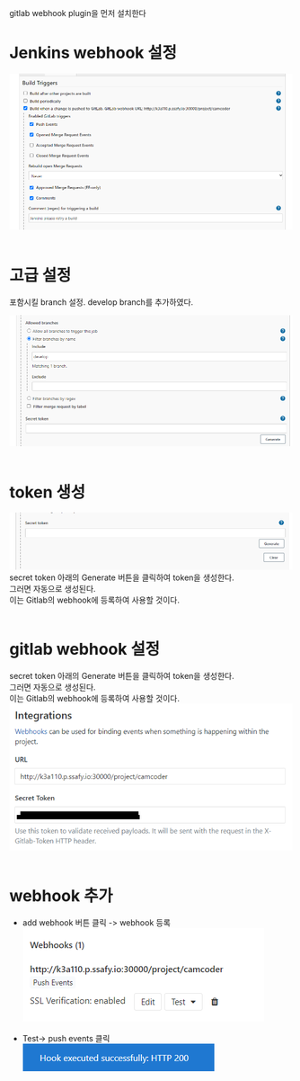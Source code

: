 gitlab webhook plugin을 먼저 설치한다

# Jenkins webhook 설정
![jenkins build triggers](../../img/jenkins/12.png)
<br> <br>

# 고급 설정
포함시킬 branch 설정. develop branch를 추가하였다.
<br>

![branch 추가](../../img/jenkins/13.png)
<br> <br>

# token 생성
![secret token 생성](../../img/jenkins/14.png) <br>
secret token 아래의 Generate 버튼을 클릭하여 token을 생성한다.  
그러면 자동으로 생성된다.  
이는 Gitlab의 webhook에 등록하여 사용할 것이다.
<br> <br>

# gitlab webhook 설정
secret token 아래의 Generate 버튼을 클릭하여 token을 생성한다.  
그러면 자동으로 생성된다.  
이는 Gitlab의 webhook에 등록하여 사용할 것이다.  
![gitlab webhook 설정](../../img/jenkins/15.png) <br><br>

# webhook 추가
- add webhook 버튼 클릭 -> webhook 등록
![webhokk 추가](../../img/jenkins/16.png) <br><br>
- Test-> push events 클릭
![webhook Test](../../img/jenkins/17.png) <br><br>